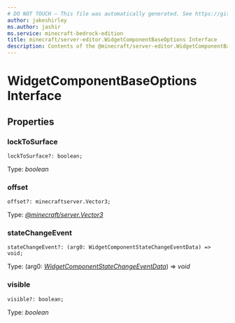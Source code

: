 ```yaml
---
# DO NOT TOUCH — This file was automatically generated. See https://github.com/mojang/minecraftapidocsgenerator to modify descriptions, examples, etc.
author: jakeshirley
ms.author: jashir
ms.service: minecraft-bedrock-edition
title: minecraft/server-editor.WidgetComponentBaseOptions Interface
description: Contents of the @minecraft/server-editor.WidgetComponentBaseOptions class.
---
```

# WidgetComponentBaseOptions Interface

## Properties

### **lockToSurface**
`lockToSurface?: boolean;`

Type: *boolean*

### **offset**
`offset?: minecraftserver.Vector3;`

Type: [*@minecraft/server.Vector3*](../../minecraft/server/Vector3.md)

### **stateChangeEvent**
`stateChangeEvent?: (arg0: WidgetComponentStateChangeEventData) => void;`

Type: (arg0: [*WidgetComponentStateChangeEventData*](WidgetComponentStateChangeEventData.md)) => *void*

### **visible**
`visible?: boolean;`

Type: *boolean*
